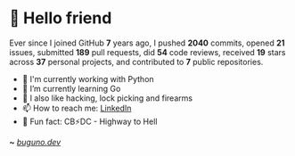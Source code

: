 # 🤖 Hello friend

Ever since I joined GitHub **7** years ago, I pushed **2040** commits, opened **21** issues, submitted **189** pull requests, did **54** code reviews, received **19** stars across **37** personal projects, and contributed to **7** public repositories.

- 🐍 I'm currently working with Python
- 🌱 I’m currently learning Go
- 🔭 I also like hacking, lock picking and firearms
- 📫 How to reach me: [LinkedIn](https://www.linkedin.com/in/brunodesouzabezerra/)
- 🤡 Fun fact: CB⚡DC - Highway to Hell

**~** [_buguno.dev_](https://buguno.dev)
